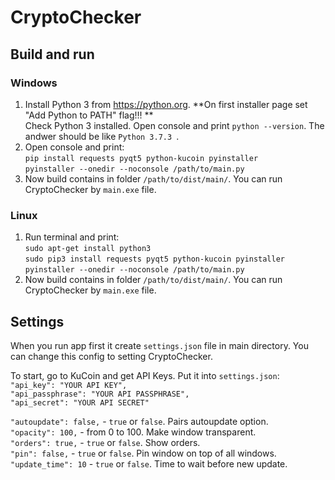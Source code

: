 # CryptoChecker

## Build and run

### Windows

1. Install Python 3 from https://python.org. **On first installer page set "Add Python to PATH" flag!!! **  
Check Python 3 installed. Open console and print `python --version`. The andwer should be like `Python 3.7.3
`.  
2. Open console and print:  
`pip install requests pyqt5 python-kucoin pyinstaller`  
`pyinstaller --onedir --noconsole /path/to/main.py`  
3. Now build contains in folder `/path/to/dist/main/`. You can run CryptoChecker by `main.exe` file.

### Linux
1. Run terminal and print:  
`sudo apt-get install python3`  
`sudo pip3 install requests pyqt5 python-kucoin pyinstaller`
`pyinstaller --onedir --noconsole /path/to/main.py`  
3. Now build contains in folder `/path/to/dist/main/`. You can run CryptoChecker by `main.exe` file.


## Settings
When you run app first it create `settings.json` file in main directory. You can change this config to setting CryptoChecker.    
  
To start, go to KuCoin and get API Keys. Put it into `settings.json`:  
`"api_key": "YOUR API KEY",`  
`"api_passphrase": "YOUR API PASSPHRASE",`  
`"api_secret": "YOUR API SECRET"`  
  

`"autoupdate": false,` - `true` or `false`. Pairs autoupdate option.  
`"opacity": 100,` - from 0 to 100. Make window transparent.  
`"orders": true,` - `true` or `false`. Show orders.  
`"pin": false,` - `true` or `false`. Pin window on top of all windows.  
`"update_time": 10` - `true` or `false`. Time to wait before new update.  
